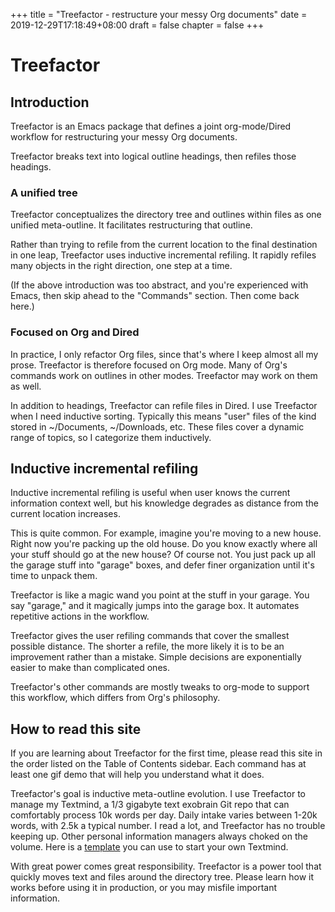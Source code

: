 +++
title = "Treefactor - restructure your messy Org documents"
date = 2019-12-29T17:18:49+08:00
draft = false
chapter = false
+++

# Treefactor

## Introduction

Treefactor is an Emacs package that defines a joint org-mode/Dired workflow for restructuring your messy Org documents.

Treefactor breaks text into logical outline headings, then refiles those headings.

### A unified tree

Treefactor conceptualizes the directory tree and outlines within files as one unified meta-outline. It facilitates restructuring that outline.

Rather than trying to refile from the current location to the final destination in one leap, Treefactor uses inductive incremental refiling. It rapidly refiles many objects in the right direction, one step at a time.

(If the above introduction was too abstract, and you're experienced with Emacs, then skip ahead to the "Commands" section. Then come back here.)

### Focused on Org and Dired

In practice, I only refactor Org files, since that's where I keep almost all my prose. Treefactor is therefore focused on Org mode. Many of Org's commands work on outlines in other modes. Treefactor may work on them as well.

In addition to headings, Treefactor can refile files in Dired. I use Treefactor when I need inductive sorting. Typically this means "user" files of the kind stored in ~/Documents, ~/Downloads, etc. These files cover a dynamic range of topics, so I categorize them inductively.

## Inductive incremental refiling

Inductive incremental refiling is useful when user knows the current information context well, but his knowledge degrades as distance from the current location increases.

This is quite common. For example, imagine you're moving to a new house. Right now you're packing up the old house. Do you know exactly where all your stuff should go at the new house? Of course not. You just pack up all the garage stuff into "garage" boxes, and defer finer organization until it's time to unpack them.

Treefactor is like a magic wand you point at the stuff in your garage. You say "garage," and it magically jumps into the garage box. It automates repetitive actions in the workflow.

Treefactor gives the user refiling commands that cover the smallest possible distance. The shorter a refile, the more likely it is to be an improvement rather than a mistake. Simple decisions are exponentially easier to make than complicated ones.

Treefactor's other commands are mostly tweaks to org-mode to support this workflow, which differs from Org's philosophy.

## How to read this site

If you are learning about Treefactor for the first time, please read this site in the order listed on the Table of Contents sidebar. Each command has at least one gif demo that will help you understand what it does.

Treefactor's goal is inductive meta-outline evolution. I use Treefactor to manage my Textmind, a 1/3 gigabyte text exobrain Git repo that can comfortably process 10k words per day. Daily intake varies between 1-20k words, with 2.5k a typical number. I read a lot, and Treefactor has no trouble keeping up. Other personal information managers always choked on the volume. Here is a [template](https://gitgud.io/Bibliodemos/textmind-template) you can use to start your own Textmind.

With great power comes great responsibility. Treefactor is a power tool that quickly moves text and files around the directory tree. Please learn how it works before using it in production, or you may misfile important information.
